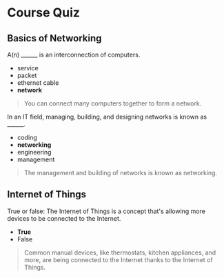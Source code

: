 # Course Quiz

## Basics of Networking

A(n) ______ is an interconnection of computers.

* service
* packet
* ethernet cable
* **network**

> You can connect many computers together to form a network.

In an IT field, managing, building, and designing networks is known as ______.

* coding
* **networking**
* engineering
* management

> The management and building of networks is known as networking.

## Internet of Things

True or false: The Internet of Things is a concept that's allowing more devices to be connected to the Internet.

* **True**
* False

> Common manual devices, like thermostats, kitchen appliances, and more, are being connected to the Internet thanks to the Internet of Things.